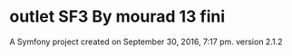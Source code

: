 outlet SF3 By mourad 13 fini
============================

A Symfony project created on September 30, 2016, 7:17 pm.
version 2.1.2
